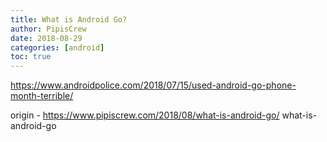 ```yaml
---
title: What is Android Go?
author: PipisCrew
date: 2018-08-29
categories: [android]
toc: true
---
```


https://www.androidpolice.com/2018/07/15/used-android-go-phone-month-terrible/

origin - https://www.pipiscrew.com/2018/08/what-is-android-go/ what-is-android-go